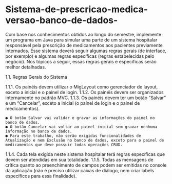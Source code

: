 # Sistema-de-prescricao-medica-versao-banco-de-dados-

Com base nos conhecimentos obtidos ao longo do semestre, implemente um programa em
Java para simular uma parte de um sistema hospitalar responsável pela prescrição de
medicamentos aos pacientes previamente internados. Esse sistema deverá seguir algumas regras
gerais (de interface, por exemplo) e algumas regras específicas (regras estabelecidas pelo
negócio). Nos tópicos a seguir, essas regras gerais e específicas serão melhor detalhadas.

  1.1. Regras Gerais do Sistema
  
  1.1.1. Os painéis devem utilizar o MigLayout como gerenciador de layout, exceto a inicial e o painel de login.
  1.1.2. Os painéis devem ser organizados internamente no padrão MVC.
  1.1.3. Os painéis devem ter um botão “Salvar” e um “Cancelar”, exceto a inicial (o painel de login e o painel de medicamentos).
  
    ● O botão Salvar vai validar e gravar as informações do painel no banco de dados.
    ● O botão Cancelar vai voltar ao painel inicial sem gravar nenhuma informação no banco de dados.
    ● Para este trabalho, não serão exigidas funcionalidades de Atualização e nem Exclusão no banco de dados, exceto para o painel de medicamentos que deve possuir todas operações CRUD.
  
  1.1.4. Cada tela exigida neste sistema hospitalar terá regras específicas que devem ser atendidas em sua totalidade.
  1.1.5. Todas as mensagens de crítica quanto ao preenchimento de campos podem ser emitidas no console da aplicação (não é preciso utilizar caixas de diálogo, nem criar labels específicos para essa finalidade).
